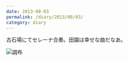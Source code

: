 ```yaml
---
date: 2013-08-03
permalink: /diary/2013/08/03/
category: diary
---
```


古石場にてセレーナ合奏。田園は幸せな曲だなあ。

![調布](http://instagram.com/p/ci9vpNSLla/media?size=l "調布")